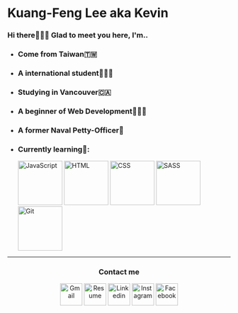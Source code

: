 # **Kuang-Feng Lee** aka **Kevin** 
### Hi there🙋🏻‍♂️ Glad to meet you here, I'm..
- ### Come from **Taiwan🇹🇼**
- ### A **international student🧑🏻‍🎓**
- ### Studying in **Vancouver🇨🇦**
- ### A beginner of **Web Development🧑🏻‍💻**
- ### A former **Naval Petty-Officer🌊**
- ### Currently learning🧠:
     <img src="https://user-images.githubusercontent.com/121969444/223933613-042906cd-531b-4b66-b345-d32243746da1.png" title="JavaScript" alt="JavaScript" width="100" height="100" />
     <img src="https://user-images.githubusercontent.com/121969444/223934316-8917a086-95fd-44a2-bc1a-c31225b6d12a.png" title="HTML" alt="HTML" width="100" height="100" />
     <img src="https://user-images.githubusercontent.com/121969444/223934323-ea146331-b0bf-444b-b4fc-f4c74bd3d416.png" title="CSS" alt="CSS" width="100" height="100" />
     <img src="https://user-images.githubusercontent.com/121969444/223934343-381978e9-a571-470b-be5b-2eb59ded57d1.png" title="SASS" alt="SASS" width="100" height="100" />
      <img src="https://user-images.githubusercontent.com/121969444/223934359-c15688ad-be09-42da-aed5-443c5bb43540.png" title="Git" alt="Git" width="100" height="100" />
---
<h3 align="center">Contact me</h3>
<div align="center">
  <a href="mailto:kevinlfcola@gmail.com"><img src="https://user-images.githubusercontent.com/121969444/223934434-c2a6501f-b569-489d-991b-1b290c1f0f7d.png"  title="Gmail" alt="Gmail" width="50" height="50" target="_blank"/></a>
  <a href="https://github.com/klfcola/klfcola/files/10928562/Resume.pdf"><img src="https://user-images.githubusercontent.com/121969444/223943100-5b0cd46e-3001-4d70-8e47-cd6487367d6f.png" title="Resume" alt="Resume" width="50" height="50" target="_blank"/></a>
  <a href="https://www.linkedin.com/in/klfcola/"><img src="https://user-images.githubusercontent.com/121969444/223934411-e554977d-7b5d-48af-9fed-2a3dfefc520a.png" title="Linkin" alt="Linkedin" width="50" height="50" target="_blank"/></a>
  <a href="https://www.instagram.com/klfcola/"><img src="https://user-images.githubusercontent.com/121969444/223934380-4e415d15-159e-47dc-86f5-1b1150ef6355.png" title="Instagram" alt="Instagram" width="50" height="50" target="_blank"/></a>
  <a href="https://www.facebook.com/klfcola/"><img src="https://user-images.githubusercontent.com/121969444/223934388-1d3f025a-b7a4-4be5-9e7a-cda296e5e49f.png" title="Facebook" alt="Facebook" width="50" height="50" target="_blank"/></a>
</div>
